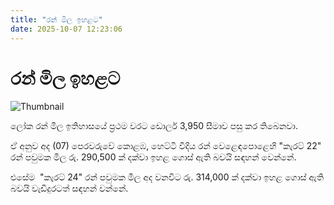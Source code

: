 ```yaml
---
title: "රන් මිල ඉහළට"
date: 2025-10-07 12:23:06
---
```


# රන් මිල ඉහළට

![Thumbnail](https://helakuru.sgp1.cdn.digitaloceanspaces.com/esana/images/lib/gold-jewellery[1].jpg)

ලෝක රන් මිල ඉතිහාසයේ ප්‍රථම වරට ඩොලර් 3,950 සීමාව පසු කර තිබෙනවා.

ඒ අනුව අද (07) පෙරවරුවේ කොළඹ, හෙට්ටි වීදිය රන් වෙළෙඳපොළෙහි "කැරට් 22" රන් පවුමක මිල රු. 290,500 ක් දක්වා ඉහළ ගොස් ඇති බවයි සඳහන් වෙන්නේ.

එසේම  "කැරට් 24" රන් පවුමක මිල අද වනවිට රු. 314,000 ක් දක්වා ඉහළ ගොස් ඇති බවයි වැඩිදුරටත් සඳහන් වන්නේ.

